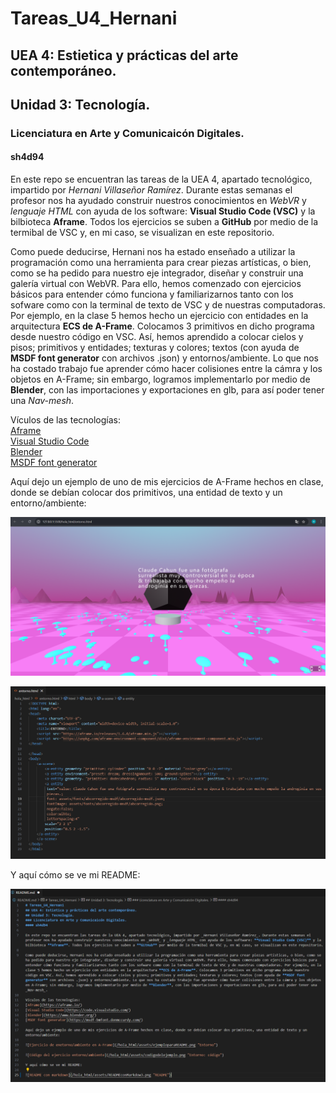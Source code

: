 # Tareas_U4_Hernani
## UEA 4: Estietica y prácticas del arte contemporáneo.
## Unidad 3: Tecnología.
### Licenciatura en Arte y Comunicaicón Digitales.
#### sh4d94  

En este repo se encuentran las tareas de la UEA 4, apartado tecnológico, impartido por _Hernani Villaseñor Ramírez_. Durante estas semanas el profesor nos ha ayudado construir nuestros conocimientos en _WebVR_ y _lenguaje HTML_ con ayuda de los software: **Visual Studio Code (VSC)** y la bilbioteca **Aframe**. Todos los ejercicios se suben a **GitHub** por medio de la termibal de VSC y, en mi caso, se visualizan en este repositorio.

Como puede deducirse, Hernani nos ha estado enseñado a utilizar la programación como una herramienta para crear piezas artísticas, o bien, como se ha pedido para nuestro eje integrador, diseñar y construir una galería virtual con WebVR. Para ello, hemos comenzado con ejercicios básicos para entender cómo funciona y familiarizarnos tanto con los sofware como con la terminal de texto de VSC y de nuestras computadoras. Por ejemplo, en la clase 5 hemos hecho un ejercicio con entidades en la arquitectura **ECS de A-Frame**. Colocamos 3 primitivos en dicho programa desde nuestro código en VSC. Así, hemos aprendido a colocar cielos y pisos; primitivos y entidades; texturas y colores; textos (con ayuda de **MSDF font generator** con archivos .json) y entornos/ambiente. Lo que nos ha costado trabajo fue aprender cómo hacer colisiones entre la cámra y los objetos en A-Frame; sin embargo, logramos implementarlo por medio de **Blender**, con las importaciones y exportaciones en glb, para así poder tener una _Nav-mesh_.  

Vículos de las tecnologías:  
[Aframe](https://aframe.io/)  
[Visual Studio Code](https://code.visualstudio.com/)  
[Blender](https://www.blender.org/)  
[MSDF font generator](https://msdf-bmfont.donmccurdy.com/)

Aquí dejo un ejemplo de uno de mis ejercicios de A-Frame hechos en clase, donde se debían colocar dos primitivos, una entidad de texto y un entorno/ambiente:  

![Ejercicio de enetorno/ambiente en A-Frame](/hola_html/assets/ejemploparaREADME.png "Entorno")  

![Código del ejercicio entorno/ambiente](/hola_html/assets/codigodelejemplo.png "Entorno: código")  

Y aquí cómo se ve mi README:  

![README con markdown](/hola_html/assets/READMEconMarkdown3.png "README")